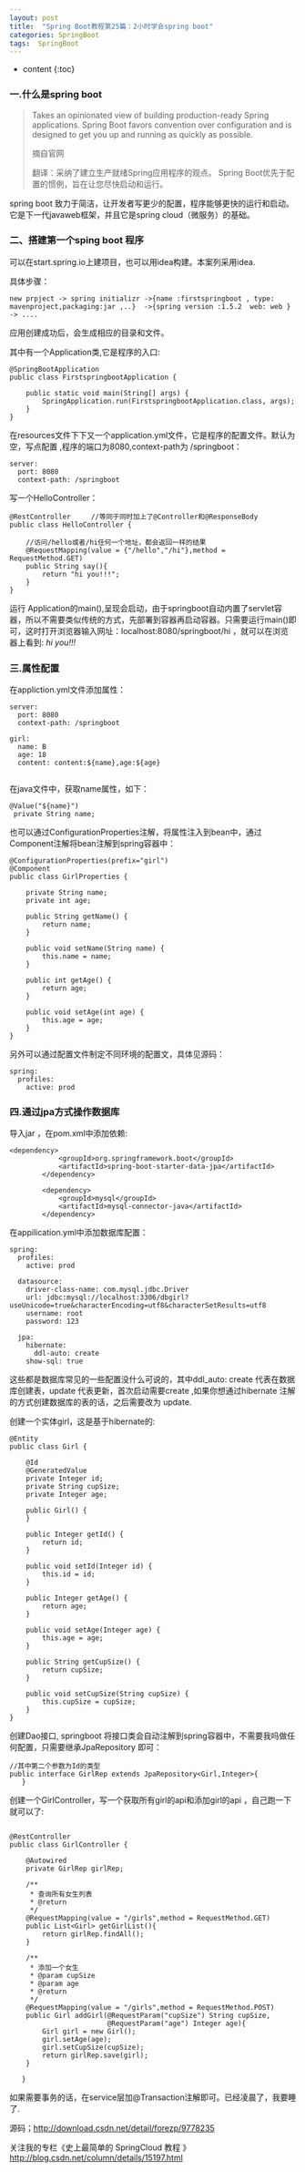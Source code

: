 ```yaml
---
layout: post
title:  "Spring Boot教程第25篇：2小时学会spring boot"
categories: SpringBoot
tags:  SpringBoot
---
```


* content
{:toc}


### 一.什么是spring boot 

> Takes an opinionated view of building production-ready Spring applications. Spring Boot favors convention over configuration and is designed to get you up and running as quickly as possible.
> 
>   摘自官网
> 
> 翻译：采纳了建立生产就绪Spring应用程序的观点。 Spring Boot优先于配置的惯例，旨在让您尽快启动和运行。
> 

<!--more-->


spring boot 致力于简洁，让开发者写更少的配置，程序能够更快的运行和启动。它是下一代javaweb框架，并且它是spring cloud（微服务）的基础。

### 二、搭建第一个sping  boot 程序

可以在start.spring.io上建项目，也可以用idea构建。本案列采用idea.

具体步骤：

```
new prpject -> spring initializr ->{name :firstspringboot , type: mavenproject,packaging:jar ,..}  ->{spring version :1.5.2  web: web } -> ....

```

应用创建成功后，会生成相应的目录和文件。

其中有一个Application类,它是程序的入口:

```
@SpringBootApplication
public class FirstspringbootApplication {

	public static void main(String[] args) {
		SpringApplication.run(FirstspringbootApplication.class, args);
	}
}
```

在resources文件下下又一个application.yml文件，它是程序的配置文件。默认为空，写点配置 ,程序的端口为8080,context-path为  /springboot：

```
server:
  port: 8080
  context-path: /springboot

```

写一个HelloController：

```
@RestController     //等同于同时加上了@Controller和@ResponseBody
public class HelloController {
   
    //访问/hello或者/hi任何一个地址，都会返回一样的结果
    @RequestMapping(value = {"/hello","/hi"},method = RequestMethod.GET)
    public String say(){
        return "hi you!!!";
    }
}

```
运行 Application的main(),呈现会启动，由于springboot自动内置了servlet容器，所以不需要类似传统的方式，先部署到容器再启动容器。只需要运行main()即可，这时打开浏览器输入网址：localhost:8080/springboot/hi  ，就可以在浏览器上看到: *hi you!!!*


### 三.属性配置

在appliction.yml文件添加属性：

```  
server:
  port: 8080
  context-path: /springboot

girl:
  name: B
  age: 18
  content: content:${name},age:${age}
  
```
在java文件中，获取name属性，如下：

```
@Value("${name}")
 private String name;
```

也可以通过ConfigurationProperties注解，将属性注入到bean中，通过Component注解将bean注解到spring容器中：

```
@ConfigurationProperties(prefix="girl")
@Component
public class GirlProperties {

    private String name;
    private int age;

    public String getName() {
        return name;
    }

    public void setName(String name) {
        this.name = name;
    }

    public int getAge() {
        return age;
    }

    public void setAge(int age) {
        this.age = age;
    }
}

```

另外可以通过配置文件制定不同环境的配置文，具体见源码：

```
spring:
  profiles:
    active: prod

```
### 四.通过jpa方式操作数据库

导入jar ，在pom.xml中添加依赖:

```
<dependency>
			<groupId>org.springframework.boot</groupId>
			<artifactId>spring-boot-starter-data-jpa</artifactId>
		</dependency>

		<dependency>
			<groupId>mysql</groupId>
			<artifactId>mysql-connector-java</artifactId>
		</dependency>
```

在appilication.yml中添加数据库配置：

```
spring:
  profiles:
    active: prod
    
  datasource:
    driver-class-name: com.mysql.jdbc.Driver
    url: jdbc:mysql://localhost:3306/dbgirl?useUnicode=true&characterEncoding=utf8&characterSetResults=utf8
    username: root
    password: 123

  jpa:
    hibernate:
      ddl-auto: create
    show-sql: true
```

这些都是数据库常见的一些配置没什么可说的，其中ddl_auto: create 代表在数据库创建表，update 代表更新，首次启动需要create ,如果你想通过hibernate 注解的方式创建数据库的表的话，之后需要改为 update.

创建一个实体girl，这是基于hibernate的:

```
@Entity
public class Girl {

    @Id
    @GeneratedValue
    private Integer id;
    private String cupSize;
    private Integer age;

    public Girl() {
    }

    public Integer getId() {
        return id;
    }

    public void setId(Integer id) {
        this.id = id;
    }

    public Integer getAge() {
        return age;
    }

    public void setAge(Integer age) {
        this.age = age;
    }

    public String getCupSize() {
        return cupSize;
    }

    public void setCupSize(String cupSize) {
        this.cupSize = cupSize;
    }
}
```
创建Dao接口, springboot 将接口类会自动注解到spring容器中，不需要我吗做任何配置，只需要继承JpaRepository 即可：

```
//其中第二个参数为Id的类型
public interface GirlRep extends JpaRepository<Girl,Integer>{
   }
```


创建一个GirlController，写一个获取所有girl的api和添加girl的api ，自己跑一下就可以了:


```

@RestController
public class GirlController {

    @Autowired
    private GirlRep girlRep;

    /**
     * 查询所有女生列表
     * @return
     */
    @RequestMapping(value = "/girls",method = RequestMethod.GET)
    public List<Girl> getGirlList(){
        return girlRep.findAll();
    }

    /**
     * 添加一个女生
     * @param cupSize
     * @param age
     * @return
     */
    @RequestMapping(value = "/girls",method = RequestMethod.POST)
    public Girl addGirl(@RequestParam("cupSize") String cupSize,
                        @RequestParam("age") Integer age){
        Girl girl = new Girl();
        girl.setAge(age);
        girl.setCupSize(cupSize);
        return girlRep.save(girl);
    }
    
   } 
```

如果需要事务的话，在service层加@Transaction注解即可。已经凌晨了，我要睡了.

源码；http://download.csdn.net/detail/forezp/9778235

关注我的专栏《史上最简单的 SpringCloud 教程 》http://blog.csdn.net/column/details/15197.html